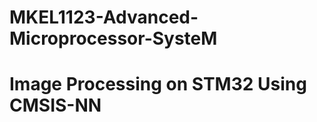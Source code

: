 # MKEL1123-Advanced-Microprocessor-SysteM
# Image Processing on STM32 Using CMSIS-NN












   
